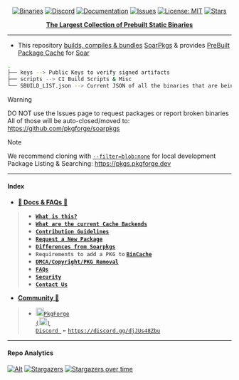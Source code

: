 <div align="center">

[discord-shield]: https://img.shields.io/discord/1313385177703256064?logo=%235865F2&label=Discord
[discord-url]: https://discord.gg/djJUs48Zbu
[stars-shield]: https://img.shields.io/github/stars/pkgforge/bincache.svg
[stars-url]: https://github.com/pkgforge/bincache/stargazers
[issues-shield]: https://img.shields.io/github/issues/pkgforge/bincache.svg
[issues-url]: https://github.com/pkgforge/bincache/issues
[license-shield]: https://img.shields.io/github/license/pkgforge/bincache.svg
[license-url]: https://github.com/pkgforge/bincache/blob/main/LICENSE
[doc-shield]: https://img.shields.io/badge/docs.pkgforge.dev-blue
[doc-url]: https://docs.pkgforge.dev/repositories/bincache

<a href="https://pkgs.pkgforge.dev"><img src="https://img.shields.io/badge/dynamic/json?url=https://raw.githubusercontent.com/pkgforge/metadata/refs/heads/main/bincache/data/TOTAL.json&query=$[2].total&label=Binaries&labelColor=orange&style=flat&link=https://pkgs.pkgforge.dev" alt="Binaries" /></a>
[![Discord][discord-shield]][discord-url]
[![Documentation][doc-shield]][doc-url]
[![Issues][issues-shield]][issues-url]
[![License: MIT][license-shield]][license-url]
[![Stars][stars-shield]][stars-url]
</div>

<p align="center">
    <b><strong> <a href="https://pkgs.pkgforge.dev">The Largest Collection of Prebuilt Static Binaries</a></code></strong></b>
    <br> 
</p>

---
- This repository [builds, compiles & bundles](https://github.com/pkgforge/bincache/actions) [SoarPkgs](https://github.com/pkgforge/soarpkgs/) & provides [PreBuilt Package Cache](https://docs.pkgforge.dev/repositories/bincache/cache) for [Soar](https://github.com/pkgforge/soar)
```bash
.
├── keys --> Public Keys to verify signed artifacts
├── scripts --> CI Build Scripts & Misc
└── SBUILD_LIST.json --> Current JSON of all the binaries that are being built
```

> [!WARNING]
> DO NOT use the Issues page to request packages or report broken binaries<br>
> All of those will be auto-closed/moved to: https://github.com/pkgforge/soarpkgs

> [!NOTE]
> We recommend cloning with [`--filter=blob:none`](https://github.blog/open-source/git/get-up-to-speed-with-partial-clone-and-shallow-clone/) for local development<br>
> Package Listing & Searching: https://pkgs.pkgforge.dev

---
#### Index
- [**📖 Docs & FAQs 📖**](https://docs.pkgforge.dev/repositories/bincache)
> - [**`What is this?`**](https://docs.pkgforge.dev/repositories/bincache)
> - [**`What are the current Cache Backends`**](https://docs.pkgforge.dev/repositories/bincache/cache)
> - [**`Contribution Guidelines`**](https://docs.pkgforge.dev/repositories/bincache/contribution)
> - [**`Request a New Package`**](https://docs.pkgforge.dev/repositories/bincache/package-request)
> - [**`Differences from Soarpkgs`**](https://docs.pkgforge.dev/repositories/bincache/differences)
> - **`Requirements to add a PKG to` [`BinCache`](https://docs.pkgforge.dev/repositories/bincache/package-request)**
> - [**`DMCA/Copyright/PKG Removal`**](https://docs.pkgforge.dev/repositories/soarpkgs/dmca-or-copyright-cease-and-desist)
> - [**`FAQs`**](https://docs.pkgforge.dev/repositories/bincache/faq)
> - [**`Security`**](https://docs.pkgforge.dev/repositories/bincache/security)
> - [**`Contact Us`**](https://docs.pkgforge.dev/contact/chat)
- [**Community 💬**](https://docs.pkgforge.dev/contact/chat)
> - <a href="https://discord.gg/djJUs48Zbu"><img src="https://github.com/user-attachments/assets/5a336d72-6342-4ca5-87a4-aa8a35277e2f" width="18" height="18"><code>PkgForge (<img src="https://github.com/user-attachments/assets/a08a20e6-1795-4ee6-87e6-12a8ab2a7da6" width="18" height="18">) Discord </code></a> `➼` [`https://discord.gg/djJUs48Zbu`](https://discord.gg/djJUs48Zbu)

---
#### Repo Analytics
[![Alt](https://repobeats.axiom.co/api/embed/2ddc6c95e39c4faa970897442245e76156c45167.svg "Repobeats analytics image")](https://github.com/pkgforge/bincache/graphs/contributors)
[![Stargazers](https://reporoster.com/stars/dark/pkgforge/bincache)](https://github.com/pkgforge/bincache/stargazers)
[![Stargazers over time](https://starchart.cc/pkgforge/bincache.svg?variant=dark)](https://starchart.cc/pkgforge/bincache)
<div align="center">